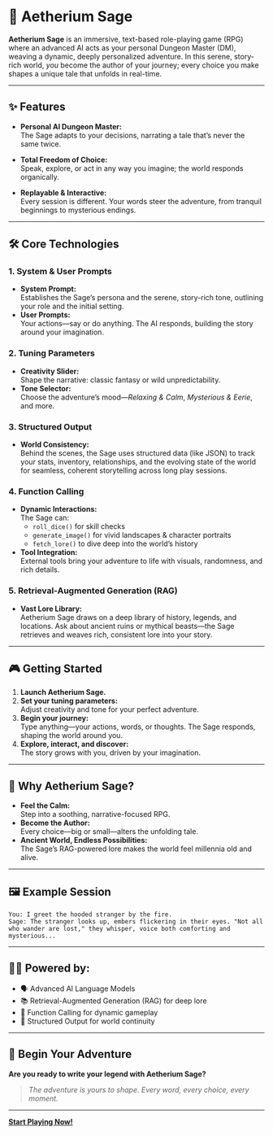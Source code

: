 # 🌌 Aetherium Sage

**Aetherium Sage** is an immersive, text-based role-playing game (RPG) where an advanced AI acts as your personal Dungeon Master (DM), weaving a dynamic, deeply personalized adventure. In this serene, story-rich world, *you* become the author of your journey; every choice you make shapes a unique tale that unfolds in real-time.

---

## ✨ Features

- **Personal AI Dungeon Master:**  
  The Sage adapts to your decisions, narrating a tale that’s never the same twice.

- **Total Freedom of Choice:**  
  Speak, explore, or act in any way you imagine; the world responds organically.

- **Replayable & Interactive:**  
  Every session is different. Your words steer the adventure, from tranquil beginnings to mysterious endings.

---

## 🛠️ Core Technologies

### 1. **System & User Prompts**
- **System Prompt:**  
  Establishes the Sage’s persona and the serene, story-rich tone, outlining your role and the initial setting.
- **User Prompts:**  
  Your actions—say or do anything. The AI responds, building the story around your imagination.

### 2. **Tuning Parameters**
- **Creativity Slider:**  
  Shape the narrative: classic fantasy or wild unpredictability.
- **Tone Selector:**  
  Choose the adventure’s mood—*Relaxing & Calm*, *Mysterious & Eerie*, and more.

### 3. **Structured Output**
- **World Consistency:**  
  Behind the scenes, the Sage uses structured data (like JSON) to track your stats, inventory, relationships, and the evolving state of the world for seamless, coherent storytelling across long play sessions.

### 4. **Function Calling**
- **Dynamic Interactions:**  
  The Sage can:
  - `roll_dice()` for skill checks
  - `generate_image()` for vivid landscapes & character portraits
  - `fetch_lore()` to dive deep into the world’s history
- **Tool Integration:**  
  External tools bring your adventure to life with visuals, randomness, and rich details.

### 5. **Retrieval-Augmented Generation (RAG)**
- **Vast Lore Library:**  
  Aetherium Sage draws on a deep library of history, legends, and locations. Ask about ancient ruins or mythical beasts—the Sage retrieves and weaves rich, consistent lore into your story.

---

## 🎮 Getting Started

1. **Launch Aetherium Sage.**
2. **Set your tuning parameters:**  
   Adjust creativity and tone for your perfect adventure.
3. **Begin your journey:**  
   Type anything—your actions, words, or thoughts. The Sage responds, shaping the world around you.
4. **Explore, interact, and discover:**  
   The story grows with you, driven by your imagination.

---

## 🌠 Why Aetherium Sage?

- **Feel the Calm:**  
  Step into a soothing, narrative-focused RPG.
- **Become the Author:**  
  Every choice—big or small—alters the unfolding tale.
- **Ancient World, Endless Possibilities:**  
  The Sage’s RAG-powered lore makes the world feel millennia old and alive.

---

## 🖼️ Example Session

```
You: I greet the hooded stranger by the fire.
Sage: The stranger looks up, embers flickering in their eyes. "Not all who wander are lost," they whisper, voice both comforting and mysterious...
```

---

## 🧙‍♂️ Powered by:

- 🗣️ Advanced AI Language Models
- 📚 Retrieval-Augmented Generation (RAG) for deep lore
- 🔧 Function Calling for dynamic gameplay
- 🧩 Structured Output for world continuity

---

## 🚀 Begin Your Adventure

**Are you ready to write your legend with Aetherium Sage?**

> _The adventure is yours to shape. Every word, every choice, every moment._

---

**[Start Playing Now!](#)**

